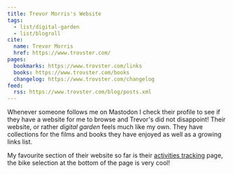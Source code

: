 ```yaml
---
title: Trevor Morris's Website
tags:
  - list/digital-garden
  - list/blogroll
cite:
  name: Trevor Morris
  href: https://www.trovster.com/
pages:
  bookmarks: https://www.trovster.com/links
  books: https://www.trovster.com/books
  changelog: https://www.trovster.com/changelog
feed:
  rss: https://www.trovster.com/blog/posts.xml
---
```


Whenever someone follows me on Mastodon I check their profile to see if they have a website for me to browse and Trevor's did not disappoint! Their website, or rather _digital garden_ feels much like my own. They have collections for the films and books they have enjoyed as well as a growing links list.

My favourite section of their website so far is their [activities tracking](https://www.trovster.com/activities) page, the bike selection at the bottom of the page is very cool!

